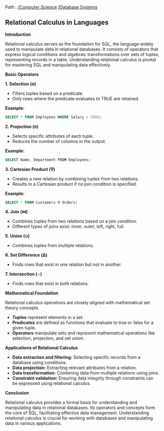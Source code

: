 Path : [/Computer Science](<..\..\index.md>) [/Database Systems](<..\index.md>)
## Relational Calculus in Languages

**Introduction**

Relational calculus serves as the foundation for SQL, the language widely used to manipulate data in relational databases. It consists of operators that express logical conditions and algebraic transformations over sets of tuples, representing records in a table. Understanding relational calculus is pivotal for mastering SQL and manipulating data effectively.

**Basic Operators**

**1. Selection (σ)**

- Filters tuples based on a predicate.
- Only rows where the predicate evaluates to TRUE are retained.


**Example:** 
```sql
SELECT * FROM Employees WHERE Salary > 5000;
```

**2. Projection (π)**

- Selects specific attributes of each tuple.
- Reduces the number of columns in the output.


**Example:**
```sql
SELECT Name, Department FROM Employees;
```

**3. Cartesian Product (∇)**

- Creates a new relation by combining tuples from two relations.
- Results in a Cartesian product if no join condition is specified.


**Example:**
```sql
SELECT * FROM Customers ∇ Orders;
```

**4. Join (⋈)**

- Combines tuples from two relations based on a join condition. 
- Different types of joins exist: inner, outer, left, right, full.


**5. Union (∪)**

- Combines tuples from multiple relations.


**6. Set Difference (Δ)**

- Finds rows that exist in one relation but not in another.


**7. Intersection (∩)**

- Finds rows that exist in both relations.


**Mathematical Foundation**

Relational calculus operations are closely aligned with mathematical set theory concepts. 
- **Tuples** represent elements in a set.
- **Predicates** are defined as functions that evaluate to true or false for a given tuple.
- **Operators** manipulate sets and represent mathematical operations like selection, projection, and set union.

**Applications of Relational Calculus**

- **Data extraction and filtering:** Selecting specific records from a database using conditions.
- **Data projection:** Extracting relevant attributes from a relation.
- **Data transformation:** Combining data from multiple relations using joins.
- **Constraint validation:** Ensuring data integrity through constraints can be expressed using relational calculus.


**Conclusion**

Relational calculus provides a formal basis for understanding and manipulating data in relational databases. Its operators and concepts form the core of SQL, facilitating effective data management. Understanding relational calculus is crucial for working with databases and manipulating data in various applications.

